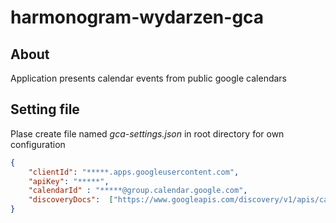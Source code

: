 # harmonogram-wydarzen-gca

## About
Application presents calendar events from public google calendars

## Setting file
Plase create file named *gca-settings.json* in root directory for own configuration
```json
{
    "clientId": "*****.apps.googleusercontent.com",
    "apiKey": "*****",
    "calendarId" : "*****@group.calendar.google.com",
    "discoveryDocs":  ["https://www.googleapis.com/discovery/v1/apis/calendar/v3/rest"]
}
```
